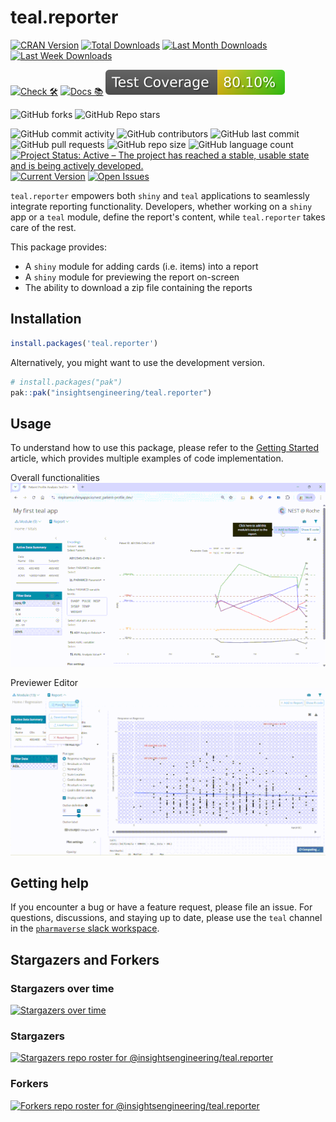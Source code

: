 # teal.reporter

<!-- start badges -->

[![CRAN Version](https://www.r-pkg.org/badges/version/teal.reporter?color=green)](https://cran.r-project.org/package=teal.reporter)
[![Total Downloads](http://cranlogs.r-pkg.org/badges/grand-total/teal.reporter?color=green)](https://cran.r-project.org/package=teal.reporter)
[![Last Month Downloads](http://cranlogs.r-pkg.org/badges/last-month/teal.reporter?color=green)](https://cran.r-project.org/package=teal.reporter)
[![Last Week Downloads](http://cranlogs.r-pkg.org/badges/last-week/teal.reporter?color=green)](https://cran.r-project.org/package=teal.reporter)

[![Check 🛠](https://github.com/insightsengineering/teal.reporter/actions/workflows/check.yaml/badge.svg)](https://insightsengineering.github.io/teal.reporter/main/unit-test-report/)
[![Docs 📚](https://github.com/insightsengineering/teal.reporter/actions/workflows/docs.yaml/badge.svg)](https://insightsengineering.github.io/teal.reporter/latest-tag/)
[![Code Coverage 📔](https://raw.githubusercontent.com/insightsengineering/teal.reporter/_xml_coverage_reports/data/main/badge.svg)](https://insightsengineering.github.io/teal.reporter/main/coverage-report/)

![GitHub forks](https://img.shields.io/github/forks/insightsengineering/teal.reporter?style=social)
![GitHub Repo stars](https://img.shields.io/github/stars/insightsengineering/teal.reporter?style=social)

![GitHub commit activity](https://img.shields.io/github/commit-activity/m/insightsengineering/teal.reporter)
![GitHub contributors](https://img.shields.io/github/contributors/insightsengineering/teal.reporter)
![GitHub last commit](https://img.shields.io/github/last-commit/insightsengineering/teal.reporter)
![GitHub pull requests](https://img.shields.io/github/issues-pr/insightsengineering/teal.reporter)
![GitHub repo size](https://img.shields.io/github/repo-size/insightsengineering/teal.reporter)
![GitHub language count](https://img.shields.io/github/languages/count/insightsengineering/teal.reporter)
[![Project Status: Active – The project has reached a stable, usable state and is being actively developed.](https://www.repostatus.org/badges/latest/active.svg)](https://www.repostatus.org/#active)
[![Current Version](https://img.shields.io/github/r-package/v/insightsengineering/teal.reporter/main?color=purple\&label=package%20version)](https://github.com/insightsengineering/teal.reporter/tree/main)
[![Open Issues](https://img.shields.io/github/issues-raw/insightsengineering/teal.reporter?color=red\&label=open%20issues)](https://github.com/insightsengineering/teal.reporter/issues?q=is%3Aissue+is%3Aopen+sort%3Aupdated-desc)
<!-- end badges -->

`teal.reporter` empowers both `shiny` and `teal` applications to seamlessly integrate reporting functionality. Developers, whether working on a `shiny` app or a `teal` module, define the report's content, while `teal.reporter` takes care of the rest.

This package provides:

* A `shiny` module for adding cards (i.e. items) into a report
* A `shiny` module for previewing the report on-screen
* The ability to download a zip file containing the reports

## Installation

```r
install.packages('teal.reporter')
```

Alternatively, you might want to use the development version.

```r
# install.packages("pak")
pak::pak("insightsengineering/teal.reporter")
```

## Usage

To understand how to use this package, please refer to the [Getting Started](https://insightsengineering.github.io/teal.reporter/latest-tag/articles/teal-reporter.html) article, which provides multiple examples of code implementation.

Overall functionalities
![Showcase](https://github.com/insightsengineering/teal.reporter/blob/main/assets/img/showcase.gif)

Previewer Editor
![Editor Showcase](https://github.com/insightsengineering/teal.reporter/blob/main/assets/img/editor_showcase.gif)

## Getting help

If you encounter a bug or have a feature request, please file an issue. For questions, discussions, and staying up to date, please use the `teal` channel in the [`pharmaverse` slack workspace](https://pharmaverse.slack.com).

## Stargazers and Forkers

### Stargazers over time

[![Stargazers over time](https://starchart.cc/insightsengineering/teal.reporter.svg)](https://starchart.cc/insightsengineering/teal.reporter)

### Stargazers

[![Stargazers repo roster for @insightsengineering/teal.reporter](http://reporoster.com/stars/insightsengineering/teal.reporter)](https://github.com/insightsengineering/teal.reporter/stargazers)

### Forkers

[![Forkers repo roster for @insightsengineering/teal.reporter](http://reporoster.com/forks/insightsengineering/teal.reporter)](https://github.com/insightsengineering/teal.reporter/network/members)
